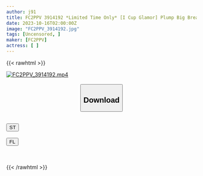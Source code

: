 ```yaml
---
author: j91
title: FC2PPV 3914192 *Limited Time Only* [I Cup Glamor] Plump Big Breasted Young Wife, 25 Years Old. Pick Up A Handsome Man And Take Him Home Immediately!! Boobs Jiggling, Sweaty And Juicy Creampie Sex [Mechakyawa♥] [cen]
date: 2023-10-16T02:00:00Z
image: "FC2PPV_3914192.jpg"
tags: [Uncensored, ]
maker: [FC2PPV]
actress: [ ]
---
```



{{< rawhtml >}}

<div class="video" data-videoid="3dp4VG6Or0HdBwr">
    <a href="javascript:;">
        <img src="https://my.j91.asia/posts/FC2PPV_3914192/FC2PPV_3914192.jpg" width="WIDTH" height="HEIGHT" alt="FC2PPV_3914192.mp4" loading="lazy">
    </a>
</div>

<script type="text/javascript" src="https://j91.asia/asset/on-demand-st.js"></script>

<br>
  <link rel="stylesheet" href="https://j91.asia/asset/bs5.css">
  
  <center>
  <button class="btn btn-primary" type="button" data-bs-toggle="collapse" data-bs-target=".multi-collapse" aria-expanded="false" aria-controls="multiCollapseExample1 multiCollapseExample2"><h2>Download</h2></button></center>
</p>
<div class="row">
  <div class="col">
    <div class="collapse multi-collapse" id="multiCollapseExample1">
      <div class="card card-body">
	      	      <br>
<div class="buttons">  
<a href="https://streamtape.to/v/3dp4VG6Or0HdBwr"><button class="btn-hover color-3"><i class="fa fa-download"></i> ST</button></a></div>
    </div>
  </div>
</div>
  <div class="col">
    <div class="collapse multi-collapse" id="multiCollapseExample2">
      <div class="card card-body">
	      <br>
<div class="buttons">
    <a href="https://filelions.online/f/iyxfuor9f3zm"><button class="btn-hover color-9"><i class="fa fa-download"></i> FL</button></a></div>
<br><br>
      </div>
    </div>
  </div>
</div>

{{< /rawhtml >}}